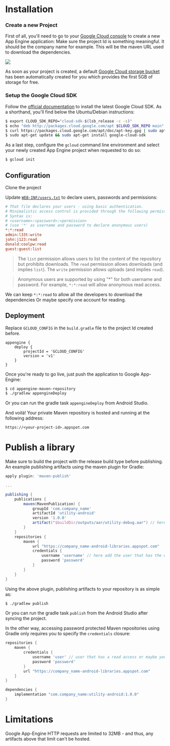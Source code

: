 # Installation

### Create a new Project
First of all, you'll need to go to your [Google Cloud console](https://console.cloud.google.com/projectselector/appengine/create?lang=java&st=true) to create a new App Engine application: 
Make sure the project Id is something meaningful. It should be the company name for example. This will be the maven URL used to download the dependencies.

![](https://i.imgur.com/SD1WwP3.png)

As soon as your project is created, a default [Google Cloud storage bucket](https://console.cloud.google.com/storage/browser) has been automatically created for you which provides the first 5GB of storage for free.

### Setup the Google Cloud SDK

Follow the [official documentation](https://cloud.google.com/sdk/docs/) to install the latest Google Cloud SDK. As a shorthand, you'll find below the Ubuntu/Debian instructions:


```bash
$ export CLOUD_SDK_REPO="cloud-sdk-$(lsb_release -c -s)"
$ echo "deb http://packages.cloud.google.com/apt $CLOUD_SDK_REPO main" | sudo tee -a /etc/apt/sources.list.d/google-cloud-sdk.list
$ curl https://packages.cloud.google.com/apt/doc/apt-key.gpg | sudo apt-key add -
$ sudo apt-get update && sudo apt-get install google-cloud-sdk
```

As a last step, configure the `gcloud` command line environment and select your newly created App Engine project when requested to do so:

```bash
$ gcloud init
```

## Configuration

Clone the project

Update [`WEB-INF/users.txt`](src/main/webapp/WEB-INF/users.txt) to declare users, passwords and permissions:

```ini
# That file declares your users - using basic authentication.
# Minimalistic access control is provided through the following permissions: write, read, or list.
# Syntax is:
# <username>:<password>:<permission>
# (use '*' as username and password to declare anonymous users)
*:*:read
admin:l33t:write
john:j123:read
donald:coolpw:read
guest:guest:list
```
> The `list` permission allows users to list the content of the repository but prohibits downloads. The `read` permission allows downloads (and implies `list`). The `write` permission allows uploads (and implies `read`).

> Anonymous users are supported by using "*" for both username and password. For example, `*:*:read` will allow anonymous read access. 

We can keep `*:*:read` to allow all the developers to download the dependencies Or maybe specify one account for reading.

## Deployment

Replace `GCLOUD_CONFIG` in the `build.gradle` file to the project Id created before.
```
appengine {
    deploy {
        projectId = 'GCLOUD_CONFIG'
        version = 'v1'
    }
}
```
Once you're ready to go live, just push the application to Google App-Engine:

```bash
$ cd appengine-maven-repository
$ ./gradlew appengineDeploy
```
Or you can run the gradle task `appengineDeploy` from Android Studio. 

And voilà! Your private Maven repository is hosted and running at the following address:

`https://<your-project-id>.appspot.com`

# Publish a library

Make sure to build the project with the release build type before publishing.
An example publishing artifacts using the maven plugin for Gradle:

```gradle
apply plugin: 'maven-publish'

...

publishing {
    publications {
        maven(MavenPublication) {
            groupId 'com.company_name'
            artifactId 'utility-android'
            version '1.0.0'
            artifact("$buildDir/outputs/aar/utility-debug.aar") // here the file that will be uploaded.
        }
    }
    repositories {
        maven {
            url "https://company_name-android-libraries.appspot.com"
            credentials {
                username 'username' // here add the user that has the write permission.
                password 'password'
            }
        }
    }
}
```

Using the above plugin, publishing artifacts to your repository is as simple as:

```bash
$ ./gradlew publish
```
Or you can run the gradle task `publish` from the Android Studio after syncing the project.

In the other way, accessing password protected Maven repositories using Gradle only requires you to specify the `credentials` closure:

```gradle
repositories {
    maven {
        credentials {
            username 'user' // user that has a read access or maybe you can remove the credentials block if you allow the artifact to be accessible without authentication.
            password 'password'
        }
        url "https://company_name-android-libraries.appspot.com"
    }
}

dependencies {
    implementation "com.company_name:utility-android:1.0.0"
}
```


# Limitations

Google App-Engine HTTP requests are limited to 32MB - and thus, any artifacts above that limit can't be hosted.

